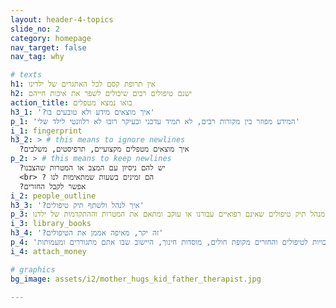```yaml
---
layout: header-4-topics
slide_no: 2
category: homepage
nav_target: false
nav_tag: why

# texts
h1: אין תרופת קסם לכל האתגרים של ילדינו
h2: ישנם טיפולים רבים שיכולים לשפר את איכות חייהם
action_title: בואו נמצא מטפלים
h3_1: '?איך מוצאים מידע ולא טובעים בו'
p_1: 'המידע מפוזר בין מקורות רבים, לא תמיד עדכני ובעיקר רובו לא רלוונטי לילד שלי'
i_1: fingerprint
h3_2: > # this means to ignore newlines 
  ?איך מוצאים מטפלים מקצועיים, תרפיסטים, משלבים
p_2: > # this means to keep newlines 
  ?יש להם ניסיון עם המצב או המטרות שהצבנו
  <br> ? הם זמינים בשעות שמתאימות לנו  
  ?אפשר לקבל החזרים  
i_2: people_outline
h3_3: '?איך לנהל ולשתף תיק טיפולים'
p_3: אף אחד לא מנהל תיק טיפולים שאינם רפואיים עבורנו או עוקב ומתאם את המטרות וההתקדמות של ילדנו
i_3: library_books
h3_4: '?זה יקר, מאיפה אממן את הטיפולים'
p_4: 'לילדנו מגיעות זכויות לטיפולים והחזרים מקופת חולים, מוסדות חינוך, היישוב שבו אתם מתגוררים ומעמותות'
i_4: attach_money

# graphics
bg_image: assets/i2/mother_hugs_kid_father_therapist.jpg

---
```

